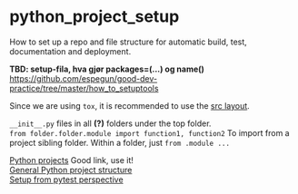 # python_project_setup
How to set up a repo and file structure for automatic build, test, documentation and deployment.

**TBD: setup-fila, hva gjør packages=(...) og name()**
https://github.com/espegun/good-dev-practice/tree/master/how_to_setuptools


Since we are using `tox`, it is recommended to use the [src layout](https://blog.ionelmc.ro/2014/05/25/python-packaging/#the-structure).  


`__init__.py` files in all **(?)** folders under the top folder.  
`from folder.folder.module import function1, function2` To import from a project sibling folder. Within a folder, just `from .module ...`  

[Python projects](https://docs.python-guide.org/writing/structure/) Good link, use it!  
[General Python project structure](https://github.com/yngvem/python-project-structure)  
[Setup from pytest perspective](https://docs.pytest.org/en/stable/goodpractices.html)  
